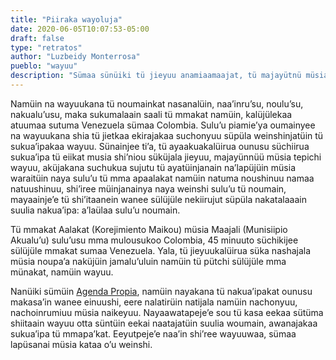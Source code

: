 ```yaml
---
title: "Piiraka wayoluja"
date: 2020-06-05T10:07:53-05:00
draft: false
type: "retratos"
author: "Luzbeidy Monterrosa"
pueblo: "wayuu"
description: "Sümaa sünüiki tü jieyuu anamiaamaajat, tü majayütnü müsia tepichi Wayuu, tü ayaakuakalüirua shiyoluja tü jamüin namüin tü sulu’ujeein naya wanee mma e’itaana anainrü wanee sülüjüle akatalia Colombia sümaa Venezuela. Sulu’ujee Alakat sümaa Majali, ya’ayaa Wajiira, 45 minutos Paaluachonjee, akumalaasü tü achukuaamaajatka."
---
```


Namüin na wayuukana tü noumainkat nasanalüin, naa’inru’su, noulu’su, nakualu’usu, maka sukumalaain saali tü mmakat namüin, kalüjülekaa atuumaa sutuma Venezuela sümaa Colombia. Sulu’u piamie’ya oumainyee na wayuukana shia tü jietkaa ekirajakaa suchonyuu süpüla weinshinjatüin tü sukua’ipakaa wayuu. Sünainjee ti’a, tü ayaakuakalüirua ounusu süchiirua sukua’ipa tü eiikat musia shi’niou süküjala jieyuu, majayünnüü müsia tepichi wayuu, aküjakana suchukua sujutu tü ayatüinjanain na’lapüjüin müsia waraitüin naya sulu’u tü mma apaalakat namüin natuma noushinuu namaa natuushinuu, shi’iree müinjanainya naya weinshi sulu’u tü noumain, mayaainje’e tü shi’itaanein wanee sülüjüle nekiirujut süpüla nakatalaaain suulia nakua’ipa: a’laülaa sulu’u noumain.

Tü mmakat Aalakat (Korejimiento Maikou) müsia Maajali (Munisiipio Akualu’u) sulu’usu mma mulousukoo Colombia, 45 minuuto süchikijee sülüjüle mmakat sumaa Venezuela. Yala, tü jieyuukalüirua süka nashajala müsia noupa’a naküjüin jamalu’uluin namüin tü pütchi sülüjüle mma münakat, namüin wayuu.

Nanüiki sümüin [Agenda Propia](http://www.agendapropia.co), namüin nayakana tü nakua’ipakat ounusu makasa’in wanee einuushi, eere nalatirüin natijala namüin nachonyuu, nachoinrumiuu müsia naikeyuu. Nayaawatapeje’e sou tü kasa eekaa sütüma shiitaain wayuu otta süntüin eekai naatajatüin suulia woumain, awanajakaa sukua’ipa tü mmapa’kat. Eeyutpeje’e naa’in shi’ree wayuuwaa, sümaa lapüsanai müsia kataa o’u weinshi.
